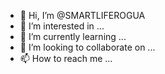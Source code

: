 - 👋 Hi, I’m @SMARTLIFEROGUA
- 👀 I’m interested in ...
- 🌱 I’m currently learning ...
- 💞️ I’m looking to collaborate on ...
- 📫 How to reach me ...

<!---
SMARTLIFEROGUA/SMARTLIFEROGUA is a ✨ special ✨ repository because its `README.md` (this file) appears on your GitHub profile.
You can click the Preview link to take a look at your changes.
--->
